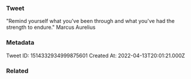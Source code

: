 ### Tweet
"Remind yourself what you've been through and what you've had the strength to endure." Marcus Aurelius

### Metadata
Tweet ID: 1514332934999875601
Created At: 2022-04-13T20:01:21.000Z

### Related

